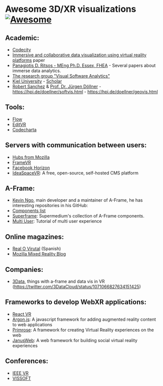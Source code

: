 # Awesome 3D/XR visualizations [![Awesome](https://cdn.rawgit.com/sindresorhus/awesome/d7305f38d29fed78fa85652e3a63e154dd8e8829/media/badge.svg)](https://github.com/sindresorhus/awesome)


## Academic:
- [Codecity](https://wettel.github.io/codecity.html) 
- [Immersive and collaborative data visualization using virtual reality platforms](https://ieeexplore.ieee.org/abstract/document/7004282) paper
- [Panagiotis D. Ritsos - MEng Ph.D. Essex, FHEA](https://pdritsos.com/projects/ia/) - Several papers about immerse data analytics.
- [The research group "Visual Software Analytics" ](http://home.uni-leipzig.de/svis/)
- [Kiel University](https://www.explorviz.net/) - [Scholar](https://scholar.google.es/scholar?hl=en&as_sdt=0%2C5&q=explorviz&btnG=)
- [Robert Sanchez](https://seerene.com) & [Prof. Dr. Jürgen Döllner](https://hpi.de/doellner/people/current.html) - https://hpi.de/doellner/softvis.html - https://hpi.de/doellner/geovis.html

## Tools:
- [Flow](https://flow.gl/)
- [EditVR](https://www.editvr.io/)
- [Codecharta](https://github.com/MaibornWolff/codecharta)

## Servers with communication between users:
- [Hubs from Mozilla](https://hubs.mozilla.com)
- [FrameVR](https://framevr.io/)
- [Facebook Horizon](https://www.oculus.com/facebookhorizon/?locale=es_ES)
- [IdeaSpaceVR](https://www.ideaspacevr.org/): A free, open-source, self-hosted CMS platform

## A-Frame:
- [Kevin Ngo](https://github.com/ngokevin), main developer and a maintainer of A-Frame, he has interesting repositories in his GitHub: 
- [Components list](https://www.npmjs.com/search?q=keywords:aframe&page=1&ranking=optimal)
- [Superframe](https://supermedium.com/superframe/): Supermedium's collection of A-Frame components.
- [Multi User](https://hacks.mozilla.org/2017/10/multi-user-experiences-with-a-frame/): Tutorial of multi user experience

## Online magazines:
- [Real O Virutal](https://www.realovirtual.com/) (Spanish)
- [Mozilla Mixed Reality Blog](https://blog.mozvr.com/)

## Companies:
- [3Data](https://3data.io/), things with a-frame and data vis in VR (https://twitter.com/3DataCloud/status/1071066827634151425)

## Frameworks to develop WebXR applications:
- [React VR](https://facebook.github.io/react-360/)
- [Argon.js](https://www.argonjs.io/):  A javascript framework for adding augmented reality content to web applications
- [Primrose](https://www.primrosevr.com/doc/): A framework for creating Virtual Reality experiences on the web
- [JanusWeb](https://github.com/jbaicoianu/janusweb):  A web framework for building social virtual reality experiences

## Conferences:
- [IEEE VR](http://ieeevr.org/2020/)
- [VISSOFT](http://vissoft20.dcc.uchile.cl/)
